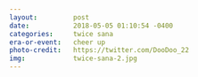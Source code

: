```yaml
---
layout:         post
date:           2018-05-05 01:10:54 -0400
categories:     twice sana
era-or-event:   cheer up
photo-credit:   https://twitter.com/DooDoo_22
img:            twice-sana-2.jpg
---
```

